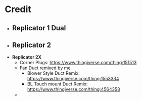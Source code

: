 # Credit

- **Replicator 1 Dual**
    - 
- **Replicator 2**
    - 
- **Replicator 2X**
    - Corner Plugs: https://www.thingiverse.com/thing:151513
    - Fan Duct remixed by me
        - Blower Style Duct Remix: https://www.thingiverse.com/thing:1553334
        - BL Touch mount Duct Remix: https://www.thingiverse.com/thing:4564358
    - 
